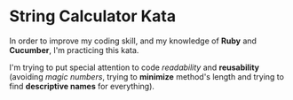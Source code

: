 String Calculator Kata
======================

In order to improve my coding skill, and my knowledge of **Ruby** and **Cucumber**, I'm practicing this kata.

I'm trying to put special attention to code *readability* and **reusability** (avoiding _magic numbers_, trying to __minimize__ method's length and trying to find **descriptive names** for everything).